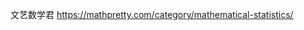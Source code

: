 文艺数学君
https://mathpretty.com/category/mathematical-statistics/























































































